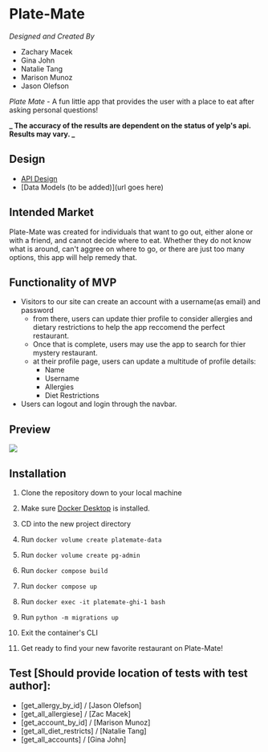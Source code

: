 # Plate-Mate

_Designed and Created By_

- Zachary Macek
- Gina John
- Natalie Tang
- Marison Munoz
- Jason Olefson

_Plate Mate_ - A fun little app that provides the user with a place to eat after asking personal questions!

**_ The accuracy of the results are dependent on the status of yelp's api. Results may vary. _**

## Design

- [API Design](https://gitlab.com/team-4-hack-n-snack/platemate/-/blob/jason/docs/api-design.md)
- [Data Models (to be added)](url goes here)

## Intended Market

Plate-Mate was created for individuals that want to go out, either alone or with a friend, and cannot decide where to eat. Whether they do not know what is around, can't aggree on where to go, or there are just too many options, this app will help remedy that.

## Functionality of MVP

- Visitors to our site can create an account with a username(as email) and password
  - from there, users can update thier profile to consider allergies and dietary restrictions to help the app reccomend the perfect restaurant.
  - Once that is complete, users may use the app to search for thier mystery restaurant.
  - at their profile page, users can update a multitude of profile details:
    - Name
    - Username
    - Allergies
    - Diet Restrictions
- Users can logout and login through the navbar.

## Preview

![](docs/PlateMate.gif)

## Installation

1. Clone the repository down to your local machine

2. Make sure [Docker Desktop](https://www.docker.com/) is installed.

3. CD into the new project directory

4. Run `docker volume create platemate-data`

5. Run `docker volume create pg-admin`

6. Run `docker compose build`

7. Run `docker compose up`

8. Run `docker exec -it platemate-ghi-1 bash`

9. Run `python -m migrations up`

10. Exit the container's CLI

11. Get ready to find your new favorite restaurant on Plate-Mate!

## Test [Should provide location of tests with test author]:

- [get_allergy_by_id] / [Jason Olefson]
- [get_all_allergiese] / [Zac Macek]
- [get_account_by_id] / [Marison Munoz]
- [get_all_diet_restricts] / [Natalie Tang]
- [get_all_accounts] / [Gina John]
